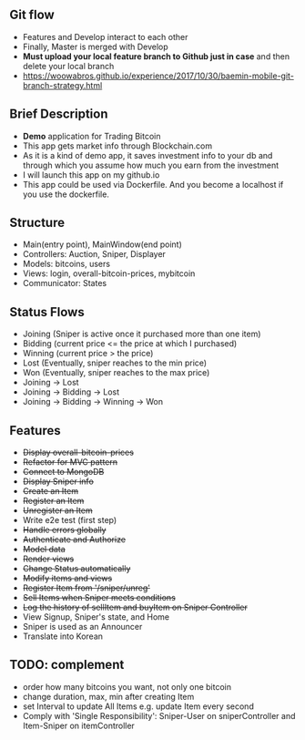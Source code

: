 ## Git flow
- Features and Develop interact to each other
- Finally, Master is merged with Develop 
- **Must upload your local feature branch to Github just in case** and then delete your local branch
- https://woowabros.github.io/experience/2017/10/30/baemin-mobile-git-branch-strategy.html

## Brief Description 
- **Demo** application for Trading Bitcoin
- This app gets market info through Blockchain.com
- As it is a kind of demo app, it saves investment info to your db and through which you assume how much you earn from the investment
- I will launch this app on my github.io 
- This app could be used via Dockerfile. And you become a localhost if you use the dockerfile. 

## Structure
- Main(entry point), MainWindow(end point)
- Controllers: Auction, Sniper, Displayer
- Models: bitcoins, users
- Views: login, overall-bitcoin-prices, mybitcoin
- Communicator: States

## Status Flows
- Joining (Sniper is active once it purchased more than one item)
- Bidding (current price <= the price at which I purchased)
- Winning (current price > the price)
- Lost (Eventually, sniper reaches to the min price)
- Won (Eventually, sniper reaches to the max price)
- Joining -> Lost
- Joining -> Bidding -> Lost
- Joining -> Bidding -> Winning -> Won 

## Features
- ~~Display overall-bitcoin-prices~~
- ~~Refactor for MVC pattern~~ 
- ~~Connect to MongoDB~~
- ~~Display Sniper info~~
- ~~Create an Item~~
- ~~Register an Item~~
- ~~Unregister an Item~~
- Write e2e test (first step)
- ~~Handle errors globally~~
- ~~Authenticate and Authorize~~ 
- ~~Model data~~ 
- ~~Render views~~ 
- ~~Change Status automatically~~ 
- ~~Modify items and views~~ 
- ~~Register Item from '/sniper/unreg'~~
- ~~Sell Items when Sniper meets conditions~~
- ~~Log the history of sellItem and buyItem on Sniper Controller~~
- View Signup, Sniper's state, and Home
- Sniper is used as an Announcer 
- Translate into Korean

## TODO: complement 
- order how many bitcoins you want, not only one bitcoin
- change duration, max, min after creating Item
- set Interval to update All Items e.g. update Item every second
- Comply with 'Single Responsibility': Sniper-User on sniperController and Item-Sniper on itemController